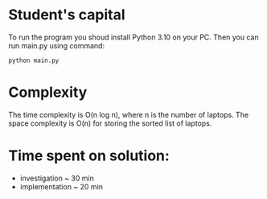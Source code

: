 # Student's capital
To run the program you shoud install Python 3.10 on your PC.
Then you can run main.py using command:
```console
python main.py
```

# Complexity
The time complexity is O(n log n),
where n is the number of laptops.
The space complexity is O(n) for storing the sorted list of laptops.

# Time spent on solution:
- investigation ~ 30 min
- implementation ~ 20 min
